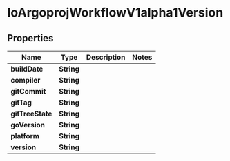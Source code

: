 

# IoArgoprojWorkflowV1alpha1Version

## Properties

Name | Type | Description | Notes
------------ | ------------- | ------------- | -------------
**buildDate** | **String** |  | 
**compiler** | **String** |  | 
**gitCommit** | **String** |  | 
**gitTag** | **String** |  | 
**gitTreeState** | **String** |  | 
**goVersion** | **String** |  | 
**platform** | **String** |  | 
**version** | **String** |  | 



